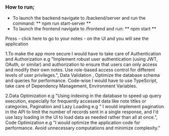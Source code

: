 ### How to run;

- To launch the backend navigate to /backend/server and run the command: ** npm run start-server **
- To launch the frontend navigate to /frontend and run: ** npm start **

Press - click here to go to your notes - on the UI and you will see the application

1.To make the app more secure I would have to take care of Authentication and Authorization e.g "Implement robust user authentication (using JWT, OAuth, or similar) and authorization to ensure that users can only access and modify their own notes.
Use role-based access control for different levels of user privileges.", Data Validation ,
Optimize the database schema and queries for performance. Code-wise I would have to use TypeScript, take care of Dependency Management, Environment
Variables.

2.Data Optimization e.g "Using indexing in the database to speed up query execution, especially for frequently accessed data like note titles or categories, Pagination and Lazy Loading e.g " I would implement pagination in the API to limit the number of records sent in a single response,
and I'd use lazy loading in the UI to load data as needed rather than all at once.", Code Optimization e.g "I would optimize the application code for performance. Avoid unnecessary computations and minimize complexity."
